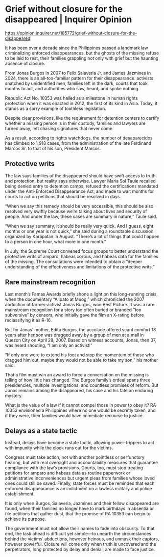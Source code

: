 # Grief without closure for the disappeared | Inquirer Opinion

https://opinion.inquirer.net/185772/grief-without-closure-for-the-disappeared



It has been over a decade since the Philippines passed a landmark law criminalizing enforced disappearances, but the ghosts of the missing refuse to be laid to rest, their families grappling not only with grief but the haunting absence of closure.

From Jonas Burgos in 2007 to Felix Salaveria Jr. and James Jazmines in 2024, there is an all-too-familiar pattern for their disappearance: activists snatched by unidentified men, families left in the dark, courts that took months to act, and authorities who saw, heard, and spoke nothing.

Republic Act No. 10353 was hailed as a milestone in human rights protection when it was enacted in 2012, the first of its kind in Asia. Today, it stands as a sorry example of toothless legislation.

Despite clear provisions, like the requirement for detention centers to certify whether a missing person is in their custody, families and lawyers are turned away, left chasing signatures that never come.

As a result, according to rights watchdogs, the number of desaparecidos has climbed to 1,918 cases, from the administration of the late Ferdinand Marcos Sr. to that of his son, President Marcos.



##  Protective writs



The law says families of the disappeared should have swift access to truth and protection, but reality says otherwise. Lawyer Maria Sol Taule recalled being denied entry to detention camps, refused the certifications mandated under the Anti-Enforced Disappearance Act, and made to wait months for courts to act on petitions that should be resolved in days.

“When we say this remedy should be very accessible, this should be also resolved very swiftly because we’re talking about lives and security of people. And under the law, these cases are summary in nature,” Taule said.

“When we say summary, it should be really very quick. And I guess, eight months or one year is not quick,” she said during a roundtable discussion organized by Karapatan in August. “There’s a lot of things that could happen to a person in one hour, what more in one month.”

In July, the Supreme Court convened focus groups to better understand the protective writs of amparo, habeas corpus, and habeas data for the families of the missing. The consultations were intended to obtain a “deeper understanding of the effectiveness and limitations of the protective writs.”



##  Rare mainstream recognition



Last month’s Famas Awards briefly shone a light on this long-running crisis, when the documentary “Alipato at Muog,” which chronicled the 2007 abduction of farmer-activist Jonas Burgos, won Best Picture. It was a rare mainstream recognition for a story too often buried or branded “too subversive” by censors, who initially gave the film an X-rating before reclassifying it as R-16.

But for Jonas’ mother, Edita Burgos, the accolade offered scant comfort 18 years after her son was dragged away by a group of men at a mall in Quezon City on April 28, 2007. Based on witness accounts, Jonas, then 37, was heard shouting, “I am only an activist!”

“If only one were to extend his foot and stop the momentum of those who dragged him out, maybe they would not be able to take my son,” his mother said.

That a film must win an award to force a conversation on the missing is telling of how little has changed. The Burgos family’s ordeal spans three presidencies, multiple investigations, and countless promises of reform. But Jonas remains among the disappeared, his case and his fate an enduring mystery.

What is the value of a law if it cannot compel those in power to obey it? RA 10353 envisioned a Philippines where no one would be secretly taken, and if they were, their families would have immediate recourse to justice.



##  Delays as a state tactic



Instead, delays have become a state tactic, allowing power-trippers to act with impunity while the clock runs out for the victims.

Congress must take action, not with another pointless or perfunctory hearing, but with real oversight and accountability measures that guarantee compliance with the law’s provisions. Courts, too, must stop treating petitions for amparo and habeas data as routine paperwork or administrative inconveniences but urgent pleas from families whose loved ones could still be saved. Finally, state forces must be reminded that each enforced disappearance is an indictment on a lawless military and police establishment.

It is only when Burgos, Salaveria, Jazmines and their fellow disappeared are found, when their families no longer have to mark birthdays in absentia or file petitions that gather dust, that the promise of RA 10353 can begin to achieve its purpose.

The government must not allow their names to fade into obscurity. To that end, the task ahead is difficult yet simple—to unearth the circumstances behind the victims’ abductions, however heinous, and unmask their captors, however powerful. Closure will come only when truth is uncovered and the perpetrators, long protected by delay and denial, are made to face justice.